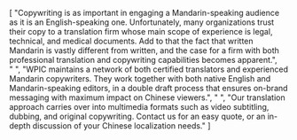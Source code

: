 [
    "Copywriting is as important in engaging a Mandarin-speaking audience as it is an English-speaking one. Unfortunately, many organizations trust their copy to a translation firm whose main scope of experience is legal, technical, and medical documents. Add to that the fact that written Mandarin is vastly different from written, and the case for a firm with both professional translation and copywriting capabilities becomes apparent.",
    " ",
    "WPIC maintains a network of both certified translators and experienced Mandarin copywriters. They work together with both native English and Mandarin-speaking editors, in a double draft process that ensures on-brand messaging with maximum impact on Chinese viewers.",
    " ",
    "Our translation approach carries over into multimedia formats such as video subtitling, dubbing, and original copywriting. Contact us for an easy quote, or an in-depth discussion of your Chinese localization needs."
]